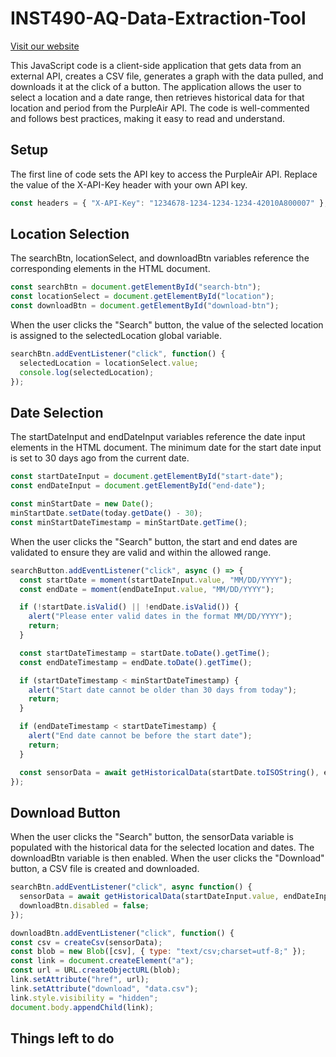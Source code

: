 # INST490-AQ-Data-Extraction-Tool

[Visit our website](./Website/index.html)

This JavaScript code is a client-side application that gets data from an external API, creates a CSV file, generates a graph with the data pulled, and downloads it at the click of a button. 
The application allows the user to select a location and a date range, then retrieves historical data for that location and period from the PurpleAir API. The code is well-commented and follows best practices, making it easy to read and understand.

## Setup
The first line of code sets the API key to access the PurpleAir API. Replace the value of the X-API-Key header with your own API key.

```js
const headers = { "X-API-Key": "1234678-1234-1234-1234-42010A800007" }; // replace with your actual API key
```

## Location Selection
The searchBtn, locationSelect, and downloadBtn variables reference the corresponding elements in the HTML document.

```js
const searchBtn = document.getElementById("search-btn");
const locationSelect = document.getElementById("location");
const downloadBtn = document.getElementById("download-btn");
```

When the user clicks the "Search" button, the value of the selected location is assigned to the selectedLocation global variable.

```js
searchBtn.addEventListener("click", function() {
  selectedLocation = locationSelect.value;
  console.log(selectedLocation);
});
```

## Date Selection
The startDateInput and endDateInput variables reference the date input elements in the HTML document. The minimum date for the start date input is set to 30 days ago from the current date.

``` js
const startDateInput = document.getElementById("start-date");
const endDateInput = document.getElementById("end-date");

const minStartDate = new Date();
minStartDate.setDate(today.getDate() - 30);
const minStartDateTimestamp = minStartDate.getTime();
```

When the user clicks the "Search" button, the start and end dates are validated to ensure they are valid and within the allowed range.

```js
searchButton.addEventListener("click", async () => {
  const startDate = moment(startDateInput.value, "MM/DD/YYYY");
  const endDate = moment(endDateInput.value, "MM/DD/YYYY");

  if (!startDate.isValid() || !endDate.isValid()) {
    alert("Please enter valid dates in the format MM/DD/YYYY");
    return;
  }

  const startDateTimestamp = startDate.toDate().getTime();
  const endDateTimestamp = endDate.toDate().getTime();

  if (startDateTimestamp < minStartDateTimestamp) {
    alert("Start date cannot be older than 30 days from today");
    return;
  }

  if (endDateTimestamp < startDateTimestamp) {
    alert("End date cannot be before the start date");
    return;
  }

  const sensorData = await getHistoricalData(startDate.toISOString(), endDate.toISOString());
});
```

## Download Button
When the user clicks the "Search" button, the sensorData variable is populated with the historical data for the selected location and dates. The downloadBtn variable is then enabled. When the user clicks the "Download" button, a CSV file is created and downloaded.

``` js
searchBtn.addEventListener("click", async function() {
  sensorData = await getHistoricalData(startDateInput.value, endDateInput.value);
  downloadBtn.disabled = false;
});

downloadBtn.addEventListener("click", function() {
const csv = createCsv(sensorData);
const blob = new Blob([csv], { type: "text/csv;charset=utf-8;" });
const link = document.createElement("a");
const url = URL.createObjectURL(blob);
link.setAttribute("href", url);
link.setAttribute("download", "data.csv");
link.style.visibility = "hidden";
document.body.appendChild(link);
```

## Things left to do